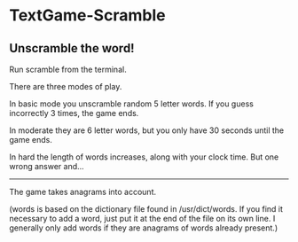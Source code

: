 # TextGame-Scramble
Unscramble the word!
---
Run scramble from the terminal.

There are three modes of play.

In basic mode you unscramble random 5 letter words. If you guess incorrectly 3 times, the game ends.

In moderate they are 6 letter words, but you only have 30 seconds until the game ends.

In hard the length of words increases, along with your clock time. But one wrong answer and...

---

The game takes anagrams into account.

(words is based on the dictionary file found in /usr/dict/words. If you find it necessary to add a word, just put it at the end of the file on its own line. I generally only add words if they are anagrams of words already present.)
